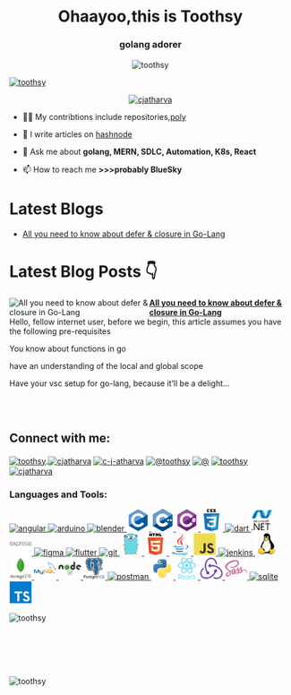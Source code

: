 <h1 align="center">Ohaayoo,this is Toothsy</h1>
<h3 align="center">golang adorer</h3>
<p align="center">
<img src="https://komarev.com/ghpvc/?username=toothsy&&show_icons=true&theme=dracula&label=Profile%20views&color=0e75b6&style=flat" alt="toothsy" align="center" /> </p>

<p  align="left"> <a href="https://github.com/ryo-ma/github-profile-trophy">
<img  src="https://github-profile-trophy.vercel.app/?username=toothsy&&show_icons=true&theme=dracula&row=2&column=3" alt="toothsy" /></a>

</p>

<p align="center"> <a href="https://twitter.com/cjatharva" target="blank">
<img  src="https://img.shields.io/twitter/follow/cjatharva?logo=twitter&style=for-the-badge" alt="cjatharva" /></a> </p>

-    👷‍♂️ My contribtions include repositories,[poly](https://github.com/TimothyStiles/poly)

-    📝 I write articles on [hashnode](https://toothsy.hashnode.dev)

-    💬 Ask me about **golang, MERN, SDLC, Automation, K8s, React**

-    📫 How to reach me **>>>probably BlueSky**

# Latest Blogs

<!-- BLOG-POST-LIST:START -->
- [All you need to know about defer &amp; closure in Go-Lang](https://toothsy.hashnode.dev/all-you-need-to-know-about-defer-closure-in-go-lang)
<!-- BLOG-POST-LIST:END -->

# Latest Blog Posts 👇

<!-- HASHNODE_BLOG:START -->
<p align="left">
<a href="https://toothsy.hashnode.dev//all-you-need-to-know-about-defer-closure-in-go-lang" title="All you need to know about defer & closure in Go-Lang"><img src="https://cdn.hashnode.com/res/hashnode/image/upload/v1680093229602/7456ee6f-9063-45af-9da8-15b07b206137.jpeg" alt="All you need to know about defer & closure in Go-Lang" width="250px" align="left" /></a>
<a href="https://toothsy.hashnode.dev//all-you-need-to-know-about-defer-closure-in-go-lang" title="All you need to know about defer & closure in Go-Lang"><strong>All you need to know about defer & closure in Go-Lang</strong></a>
<br/> Hello, fellow internet user, before we begin, this article assumes you have the following pre-requisites

You know about functions in go

have an understanding of the local and global scope

Have your vsc setup for go-lang, because it’ll be a delight... </p> <br/> <br/>
<!-- HASHNODE_BLOG:END -->
<h2 align="left">Connect with me:</h2>
<p align="left">
<a href="https://dev.to/toothsy" target="blank">
<img align="center" src="https://raw.githubusercontent.com/rahuldkjain/github-profile-readme-generator/master/src/images/icons/Social/devto.svg" alt="toothsy" height="30" width="40" />
</a>
<a href="https://twitter.com/cjatharva" target="blank">
<img align="center" src="https://raw.githubusercontent.com/rahuldkjain/github-profile-readme-generator/master/src/images/icons/Social/twitter.svg" alt="cjatharva" height="30" width="40" /></a>
<a href="https://linkedin.com/in/c-j-atharva" target="blank">
<img align="center" src="https://raw.githubusercontent.com/rahuldkjain/github-profile-readme-generator/master/src/images/icons/Social/linked-in-alt.svg" alt="c-j-atharva" height="30" width="40" /></a>
<a href="https://hashnode.com/@toothsy" target="blank">
<img align="center" src="https://raw.githubusercontent.com/rahuldkjain/github-profile-readme-generator/master/src/images/icons/Social/hashnode.svg" alt="@toothsy" height="30" width="40" /></a>
<a href="https://medium.com/@c.j.atharva" target="blank">
<img align="center" src="https://raw.githubusercontent.com/rahuldkjain/github-profile-readme-generator/master/src/images/icons/Social/medium.svg" alt="@" height="30" width="40" /></a>
<a href="https://www.leetcode.com/toothsy" target="blank">
<img align="center" src="https://raw.githubusercontent.com/rahuldkjain/github-profile-readme-generator/master/src/images/icons/Social/leet-code.svg" alt="toothsy" height="30" width="40" /></a>
<a href="https://auth.geeksforgeeks.org/user/cjatharva" target="blank">
<img align="center" src="https://raw.githubusercontent.com/rahuldkjain/github-profile-readme-generator/master/src/images/icons/Social/geeks-for-geeks.svg" alt="cjatharva" height="30" width="40" /></a>

</p>

<h3 align="left">Languages and Tools:</h3>
<p align="left"> <a href="https://angular.io" target="_blank" rel="noreferrer">
<img src="https://angular.io/assets/images/logos/angular/angular.svg" alt="angular" width="40" height="40"/> </a> <a href="https://www.arduino.cc/" target="_blank" rel="noreferrer">
<img src="https://cdn.worldvectorlogo.com/logos/arduino-1.svg" alt="arduino" width="40" height="40"/> </a> <a href="https://www.blender.org/" target="_blank" rel="noreferrer">
<img src="https://download.blender.org/branding/community/blender_community_badge_white.svg" alt="blender" width="40" height="40"/> </a> <a href="https://www.cprogramming.com/" target="_blank" rel="noreferrer">
<img src="https://raw.githubusercontent.com/devicons/devicon/master/icons/c/c-original.svg" alt="c" width="40" height="40"/> </a> <a href="https://www.w3schools.com/cpp/" target="_blank" rel="noreferrer">
<img src="https://raw.githubusercontent.com/devicons/devicon/master/icons/cplusplus/cplusplus-original.svg" alt="cplusplus" width="40" height="40"/> </a> <a href="https://www.w3schools.com/cs/" target="_blank" rel="noreferrer">
<img src="https://raw.githubusercontent.com/devicons/devicon/master/icons/csharp/csharp-original.svg" alt="csharp" width="40" height="40"/> </a> <a href="https://www.w3schools.com/css/" target="_blank" rel="noreferrer">
<img src="https://raw.githubusercontent.com/devicons/devicon/master/icons/css3/css3-original-wordmark.svg" alt="css3" width="40" height="40"/> </a> <a href="https://dart.dev" target="_blank" rel="noreferrer">
<img src="https://www.vectorlogo.zone/logos/dartlang/dartlang-icon.svg" alt="dart" width="40" height="40"/> </a> <a href="https://dotnet.microsoft.com/" target="_blank" rel="noreferrer">
<img src="https://raw.githubusercontent.com/devicons/devicon/master/icons/dot-net/dot-net-original-wordmark.svg" alt="dotnet" width="40" height="40"/> </a> <a href="https://expressjs.com" target="_blank" rel="noreferrer">
<img src="https://raw.githubusercontent.com/devicons/devicon/master/icons/express/express-original-wordmark.svg" alt="express" width="40" height="40"/> </a> <a href="https://www.figma.com/" target="_blank" rel="noreferrer">
<img src="https://www.vectorlogo.zone/logos/figma/figma-icon.svg" alt="figma" width="40" height="40"/> </a> <a href="https://flutter.dev" target="_blank" rel="noreferrer">
<img src="https://www.vectorlogo.zone/logos/flutterio/flutterio-icon.svg" alt="flutter" width="40" height="40"/> </a> <a href="https://git-scm.com/" target="_blank" rel="noreferrer">
<img src="https://www.vectorlogo.zone/logos/git-scm/git-scm-icon.svg" alt="git" width="40" height="40"/> </a> <a href="https://golang.org" target="_blank" rel="noreferrer">
<img src="https://raw.githubusercontent.com/devicons/devicon/master/icons/go/go-original.svg" alt="go" width="40" height="40"/> </a> <a href="https://www.w3.org/html/" target="_blank" rel="noreferrer">
<img src="https://raw.githubusercontent.com/devicons/devicon/master/icons/html5/html5-original-wordmark.svg" alt="html5" width="40" height="40"/> </a> <a href="https://www.java.com" target="_blank" rel="noreferrer">
<img src="https://raw.githubusercontent.com/devicons/devicon/master/icons/java/java-original.svg" alt="java" width="40" height="40"/> </a> <a href="https://developer.mozilla.org/en-US/docs/Web/JavaScript" target="_blank" rel="noreferrer">
<img src="https://raw.githubusercontent.com/devicons/devicon/master/icons/javascript/javascript-original.svg" alt="javascript" width="40" height="40"/> </a> <a href="https://www.jenkins.io" target="_blank" rel="noreferrer">
<img src="https://www.vectorlogo.zone/logos/jenkins/jenkins-icon.svg" alt="jenkins" width="40" height="40"/> </a> <a href="https://www.linux.org/" target="_blank" rel="noreferrer">
<img src="https://raw.githubusercontent.com/devicons/devicon/master/icons/linux/linux-original.svg" alt="linux" width="40" height="40"/> </a> <a href="https://www.mongodb.com/" target="_blank" rel="noreferrer">
<img src="https://raw.githubusercontent.com/devicons/devicon/master/icons/mongodb/mongodb-original-wordmark.svg" alt="mongodb" width="40" height="40"/> </a> <a href="https://www.mysql.com/" target="_blank" rel="noreferrer">
<img src="https://raw.githubusercontent.com/devicons/devicon/master/icons/mysql/mysql-original-wordmark.svg" alt="mysql" width="40" height="40"/> </a> <a href="https://nodejs.org" target="_blank" rel="noreferrer">
<img src="https://raw.githubusercontent.com/devicons/devicon/master/icons/nodejs/nodejs-original-wordmark.svg" alt="nodejs" width="40" height="40"/> </a> <a href="https://www.postgresql.org" target="_blank" rel="noreferrer">
<img src="https://raw.githubusercontent.com/devicons/devicon/master/icons/postgresql/postgresql-original-wordmark.svg" alt="postgresql" width="40" height="40"/> </a> <a href="https://postman.com" target="_blank" rel="noreferrer">
<img src="https://www.vectorlogo.zone/logos/getpostman/getpostman-icon.svg" alt="postman" width="40" height="40"/> </a> <a href="https://www.python.org" target="_blank" rel="noreferrer">
<img src="https://raw.githubusercontent.com/devicons/devicon/master/icons/python/python-original.svg" alt="python" width="40" height="40"/> </a> <a href="https://reactjs.org/" target="_blank" rel="noreferrer">
<img src="https://raw.githubusercontent.com/devicons/devicon/master/icons/react/react-original-wordmark.svg" alt="react" width="40" height="40"/> </a> <a href="https://redux.js.org" target="_blank" rel="noreferrer">
<img src="https://raw.githubusercontent.com/devicons/devicon/master/icons/redux/redux-original.svg" alt="redux" width="40" height="40"/> </a> <a href="https://sass-lang.com" target="_blank" rel="noreferrer">
<img src="https://raw.githubusercontent.com/devicons/devicon/master/icons/sass/sass-original.svg" alt="sass" width="40" height="40"/> </a> <a href="https://www.sqlite.org/" target="_blank" rel="noreferrer">
<img src="https://www.vectorlogo.zone/logos/sqlite/sqlite-icon.svg" alt="sqlite" width="40" height="40"/> </a> <a href="https://www.typescriptlang.org/" target="_blank" rel="noreferrer">
<img src="https://raw.githubusercontent.com/devicons/devicon/master/icons/typescript/typescript-original.svg" alt="typescript" width="40" height="40"/> </a> </p>

<p>&nbsp;
<img align="left" src="https://github-readme-stats.vercel.app/api?username=toothsy&show_icons=true&theme=dracula&locale=en" alt="toothsy" /></p>
</br>
</br>
</br>
</br>
<p>&nbsp;
<img align="left" src="https://github-readme-streak-stats.herokuapp.com/?user=toothsy&show_icons=true&theme=dracula" alt="toothsy" />
</p>
